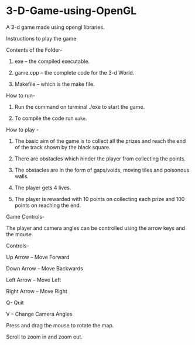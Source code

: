 # 3-D-Game-using-OpenGL
A 3-d game made using opengl libraries.

Instructions to play the game

Contents of the Folder-

1. exe – the compiled executable.

2. game.cpp – the complete code for the 3-d World.

3. Makefile – which is the make file.

How to run-

1. Run the command on terminal ./exe to start the game.

2. To compile the code run `make`.

How to play -

1. The basic aim of the game is to collect all the prizes and reach the end
of the track shown by the black square.

2. There are obstacles which hinder the player from collecting the points.

3. The obstacles are in the form of gaps/voids, moving tiles and poisonous
walls.

4. The player gets 4 lives.

5. The player is rewarded with 10 points on collecting each prize and 100
points on reaching the end.

Game Controls-

The player and camera angles can be controlled using the arrow keys and
the mouse.

Controls-

Up Arrow – Move Forward

Down Arrow – Move Backwards

Left Arrow – Move Left

Right Arrow – Move Right

Q- Quit

V – Change Camera Angles

Press and drag the mouse to rotate the map.

Scroll to zoom in and zoom out.
